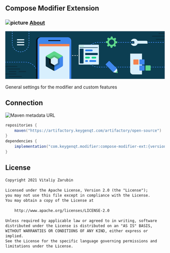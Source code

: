 ## Compose Modifier Extension

### ![picture](https://github.com/google/material-design-icons/raw/master/png/action/extension/materialicons/18dp/1x/baseline_extension_black_18dp.png?raw=true) [About](https://keygenqt.github.io/compose-modifier-ext/)

![picture](https://github.com/keygenqt/compose-modifier-ext/blob/master/data/just-image.png?raw=true)

General settings for the modifier and custom features

## Connection

![Maven metadata URL](https://img.shields.io/maven-metadata/v?metadataUrl=https%3A%2F%2Fartifactory.keygenqt.com%2Fartifactory%2Fopen-source%2Fcom%2Fkeygenqt%2Fmodifier%2Fcompose-modifier-ext%2Fmaven-metadata.xml)

```gradle
repositories {
    maven("https://artifactory.keygenqt.com/artifactory/open-source")
}
dependencies {
    implementation("com.keygenqt.modifier:compose-modifier-ext:{version}")
}
```

## License

```
Copyright 2021 Vitaliy Zarubin

Licensed under the Apache License, Version 2.0 (the "License");
you may not use this file except in compliance with the License.
You may obtain a copy of the License at

    http://www.apache.org/licenses/LICENSE-2.0

Unless required by applicable law or agreed to in writing, software
distributed under the License is distributed on an "AS IS" BASIS,
WITHOUT WARRANTIES OR CONDITIONS OF ANY KIND, either express or implied.
See the License for the specific language governing permissions and
limitations under the License.
```